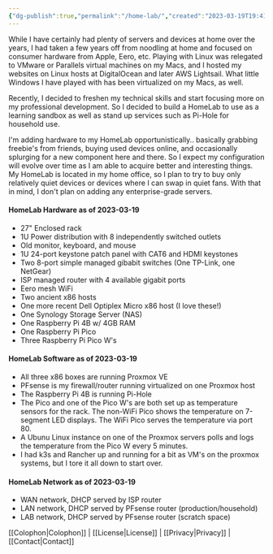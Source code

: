 ```yaml
---
{"dg-publish":true,"permalink":"/home-lab/","created":"2023-03-19T19:41:40.835-04:00","updated":"2023-03-25T10:32:43.691-04:00"}
---
```


While I have certainly had plenty of servers and devices at home over the years, I had taken a few years off from noodling at home and focused on consumer hardware from Apple, Eero, etc.  Playing with Linux was relegated to VMware or Parallels virtual machines on my Macs, and I hosted my websites on Linux hosts at DigitalOcean and later AWS Lightsail.  What little Windows I have played with has been virtualized on my Macs, as well.

Recently, I decided to freshen my technical skills and start focusing more on my professional development.  So I decided to build a HomeLab to use as a learning sandbox as well as stand up services such as Pi-Hole for household use.

I'm adding hardware to my HomeLab opportunistically..  basically grabbing freebie's from friends, buying used devices online, and occasionally splurging for a new component here and there.  So I expect my configuration will evolve over time as I am able to acquire better and interesting things.  My HomeLab is located in my home office, so I plan to try to buy only relatively quiet devices or devices where I can swap in quiet fans.  With that in mind, I don't plan on adding any enterprise-grade servers.

#### HomeLab Hardware as of 2023-03-19

- 27" Enclosed rack
- 1U Power distribution with 8 independently switched outlets
- Old monitor, keyboard, and mouse
- 1U 24-port keystone patch panel with CAT6 and HDMI keystones
- Two 8-port simple managed gibabit switches (One TP-Link, one NetGear)
- ISP managed router with 4 available gigabit ports
- Eero mesh WiFi
- Two ancient x86 hosts
- One more recent Dell Optiplex Micro x86 host (I love these!)
- One Synology Storage Server (NAS)
- One Raspberry Pi 4B w/ 4GB RAM
- One Raspberry Pi Pico
- Three Raspberry Pi Pico W's

#### HomeLab Software as of 2023-03-19

- All three x86 boxes are running Proxmox VE
- PFsense is my firewall/router running virtualized on one Proxmox host
- The Raspberry Pi 4B is running Pi-Hole
- The Pico and one of the Pico W's are both set up as temperature sensors for the rack.  The non-WiFi Pico shows the temperature on 7-segment LED displays.  The WiFi Pico serves the temperature via port 80.
- A Ubunu Linux instance on one of the Proxmox servers polls and logs the temperature from the Pico W every 5 minutes.
- I had k3s and Rancher up and running for a bit as VM's on the proxmox systems, but I tore it all down to start over.

#### HomeLab Network as of 2023-03-19
- WAN network, DHCP served by ISP router
- LAN network, DHCP served by PFsense router (production/household)
- LAB network, DHCP served by PFsense router (scratch space)


<div class="transclusion internal-embed is-loaded"><div class="markdown-embed">



[[Colophon\|Colophon]] | [[License\|License]] | [[Privacy\|Privacy]] | [[Contact\|Contact]]

</div></div>
